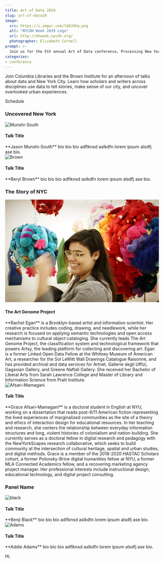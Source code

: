 ```yaml
---
title: Art of Data 2019
slug: art-of-data19
image:
  src: https://i.imgur.com/lGDJUhq.png
  alt: "NYCDH Week 2019 Logo"
  url: http://dhweek.nycdh.org/
  photographer: Elizabeth Cornell
prompt: >-
  Join us for the 5th annual Art of Data conference, Processing New York
categories:
- conference
---
```


Join Columbia Libraries and the Brown Institute for an afternoon of talks about data and New York City. Learn how scholars and writers across disciplines use data to tell stories, make sense of our city, and uncover overlooked urban experiences.

<div class="card">

<div class="card-header">
<p class="mb-0">Schedule</p>
</div>

<div class="card-body">
<div class="list-group list-group-flush">

<div class="list-group-item">
<h3>Uncovered New York</h3>

<div id="Munshi-South" class="row">
<div class="col-3">
<img src="http://icons.iconarchive.com/icons/graphicloads/100-flat/256/home-icon.png" class="rounded img-fluid" alt="Munshi-South">
</div>
<div class="col-9">
<h4>Talk Title</h4>
**Jason Munshi-South** bio bio bio adflknsd aslkdfn lorem ipsum alsdfj ase bio.
</div>
</div>

<div id="Brown" class="row">
<div class="col-3">
<img src="http://icons.iconarchive.com/icons/graphicloads/100-flat/256/home-icon.png" class="rounded img-fluid" alt="Brown">
</div>
<div class="col-9">
<h4>Talk Title</h4>
**Beryl Brown** bio bio bio adflknsd aslkdfn lorem ipsum alsdfj ase bio.
</div>
</div>
</div>

<div class="list-group-item">
<h3>The Story of NYC</h3>
<div id="Egan" class="row">
<div class="col-3">
<img src="/assets/imgs/art-of-data/rachel-egan.jpg" class="rounded img-fluid" alt="Egan">
</div>
<div class="col-9">
<h4>The Art Genome Project</h4>
**Rachel Egan** is a Brooklyn-based artist and information scientist. Her creative practice includes coding, drawing, and needlework, while her research is focused on applying semantic technologies and open access mechanisms to cultural object cataloging. She currently leads The Art Genome Project, the classification system and technological framework that powers Artsy, the leading platform for collecting and discovering art. Egan is a former Linked Open Data Fellow at the Whitney Museum of American Art, a researcher for the Sol LeWitt Wall Drawings Catalogue Raisonné, and has provided archival and data services for Artnet, Gallerie degli Uffizi, Gagsoian Gallery, and Greene Naftali Gallery. She received her Bachelor of Liberal Arts from Sarah Lawrence College and Master of Library and Information Science from Pratt Institute.
</div>
</div>

<div id="Afsari-Mamagani" class="row">
<div class="col-3">
<img src="/assets/imgs/art-of-data/afsari-mamagani.jpg" class="rounded img-fluid" alt="Afsari-Mamagani">
</div>
<div class="col-9">
<h4>Talk Title</h4>
**Grace Afsari-Mamagani** is a doctoral student in English at NYU, working on a dissertation that reads post-9/11 American fiction representing the lived experiences of marginalized communities as the site of a theory and ethics of interaction design for educational resources. In her teaching and research, she centers the relationship between everyday information structures and long, violent histories of colonialism and nation-building. She currently serves as a doctoral fellow in digital research and pedagogy with the NewYorkScapes research collaborative, which seeks to build community at the intersection of cultural heritage, spatial and urban studies, and digital methods. Grace is a member of the 2018-2020 HASTAC Scholars cohort, a former Polonsky-Brine digital humanities fellow at NYU, a former MLA Connected Academics fellow, and a recovering marketing agency project manager. Her professional interests include instructional design, educational technology, and digital project consulting.
</div>
</div>
</div>

<div class="list-group-item">
<h3>Panel Name</h3>

<div id="Black" class="row">
<div class="col-3">
<img src="http://icons.iconarchive.com/icons/graphicloads/100-flat/256/home-icon.png" class="rounded img-fluid" alt="black">
</div>
<div class="col-9">
<h4>Talk Title</h4>
**Benji Black** bio bio bio adflknsd aslkdfn lorem ipsum alsdfj ase bio.
</div>
</div>

<div id="Adams" class="row">
<div class="col-3">
<img src="http://icons.iconarchive.com/icons/graphicloads/100-flat/256/home-icon.png" class="rounded img-fluid" alt="Adams">
</div>
<div class="col-9">
<h4>Talk Title</h4>
**Addie Adams** bio bio bio adflknsd aslkdfn lorem ipsum alsdfj ase bio.
</div>
</div>
</div>
</div>
</div>
</div>

Hi.

